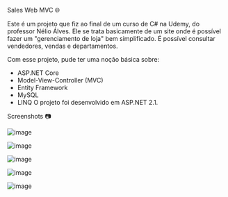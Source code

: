 Sales Web MVC 🌐

Este é um projeto que fiz ao final de um curso de C# na Udemy, do professor Nélio Álves. Ele se trata basicamente de um site onde é possível fazer um "gerenciamento de loja" bem simplificado. É possível consultar vendedores, vendas e departamentos.

Com esse projeto, pude ter uma noção básica sobre:

- ASP.NET Core
- Model-View-Controller (MVC)
- Entity Framework
- MySQL
- LINQ
O projeto foi desenvolvido em ASP.NET 2.1.

Screenshots 📷

![image](https://github.com/user-attachments/assets/caf03e50-ee34-4e5a-9cde-66976ed481dc)

![image](https://github.com/user-attachments/assets/edc04931-f1e8-4660-ad4d-3098d76e640c)

![image](https://github.com/user-attachments/assets/b96294ce-f520-4e0f-a00b-f006f27cd9e2)

![image](https://github.com/user-attachments/assets/1c4ae378-ad86-4f55-a9e1-19499a72c1bd)

![image](https://github.com/user-attachments/assets/88699cff-0a7a-4289-9e99-60c41dc3e8a3)




